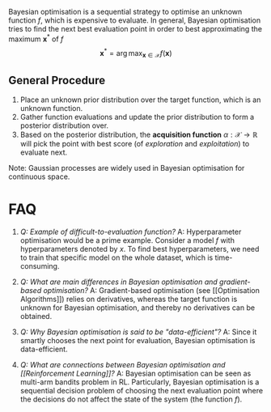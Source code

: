Bayesian optimisation is a sequential strategy to optimise an unknown function $f$, which is expensive to evaluate. In general, Bayesian optimisation tries to find the next best evaluation point in order to best approximating the maximum $\mathbf{x}^*$ of $f$
$$\mathbf{x}^* = \arg \max_{\mathbf{x} \in \mathcal{X}} f(\mathbf{x})$$

## General Procedure
1. Place an unknown prior distribution over the target function, which is an unknown function.
2. Gather function evaluations and update the prior distribution to form a posterior distribution over.
3. Based on the posterior distribution, the **acquisition function** $\alpha: \mathcal{X} \rightarrow \mathbb{R}$ will pick the point with best score (of *exploration* and *exploitation*) to evaluate next.

Note: Gaussian processes are widely used in Bayesian optimisation for continuous space.

# FAQ
1. *Q: Example of difficult-to-evaluation function?*
	A: Hyperparameter optimisation would be a prime example. Consider a model $f$ with hyperparameters denoted by $x$. To find best hyperparameters, we need to train that specific model on the whole dataset, which is time-consuming.

2. *Q: What are main differences in Bayesian optimisation and gradient-based optimisation?*
	A: Gradient-based optimisation (see [[Optimisation Algorithms]]) relies on derivatives, whereas the target function is unknown for Bayesian optimisation, and thereby no derivatives can be obtained.

3. *Q: Why Bayesian optimisation is said to be "data-efficient"?*
	A: Since it smartly chooses the next point for evaluation, Bayesian optimisation is data-efficient.

4. *Q: What are connections between Bayesian optimisation and [[Reinforcement Learning]]?*
	A: Bayesian optimisation can be seen as multi-arm bandits problem in RL. Particularly, Bayesian optimisation is a sequential decision problem of choosing the next evaluation point where the decisions do not affect the state of the system (the function $f$).